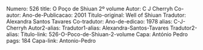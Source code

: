 Numero: 526
title: O Poço de Shiuan 2º volume
Autor: C J Cherryh
Co-autor: 
Ano-de-Publicacao: 2001
Titulo-original: Well of Shiuan
Tradutor: Alexandra Santos Tavares
Co-tradutor: 
Ano-de-edicao: 1978
alias: C-J-Cherryh
Autor2-alias: 
Tradutor1-alias: Alexandra-Santos-Tavares
Tradutor2-alias: 
Titulo-link: 526-O-Poco-de-Shiuan-2-volume
Capa: António Pedro
pags: 184
Capa-link: Antonio-Pedro